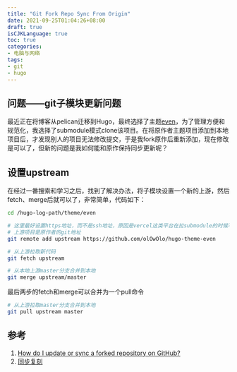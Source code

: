 ```yaml
---
title: "Git Fork Repo Sync From Origin"
date: 2021-09-25T01:04:26+08:00
draft: true
isCJKLanguage: true
toc: true
categories:
- 电脑与网络
tags:
- git
- hugo
---
```


## 问题——git子模块更新问题
最近正在将博客从pelican迁移到Hugo，最终选择了主题[even](https://github.com/olOwOlo/hugo-theme-even)，为了管理方便和规范化，我选择了submodule模式clone该项目。在将原作者主题项目添加到本地项目后，才发现别人的项目无法修改提交，于是我fork原作后重新添加，现在修改是可以了，但新的问题是我如何能和原作保持同步更新呢？

## 设置upstream
在经过一番搜索和学习之后，找到了解决办法，将子模块设置一个新的上游，然后fetch、merge后就可以了，非常简单，代码如下：

```bash
cd /hugo-log-path/theme/even

# 这里最好设置https地址，而不是ssh地址，原因是vercel这类平台在拉submodule的时候不支持
# 上游项目是原作者的git地址
git remote add upstream https://github.com/olOwOlo/hugo-theme-even

# 从上游拉取新代码
git fetch upstream

# 从本地上游master分支合并到本地
git merge upstream/master
```

最后两步的fetch和merge可以合并为一个pull命令
```bash
# 从上游拉取master分支合并到本地
git pull upstream master
```

## 参考
1. [How do I update or sync a forked repository on GitHub?](https://stackoverflow.com/questions/7244321/how-do-i-update-or-sync-a-forked-repository-on-github)
2. [同步复刻](https://docs.github.com/cn/github/collaborating-with-pull-requests/working-with-forks/syncing-a-fork)
